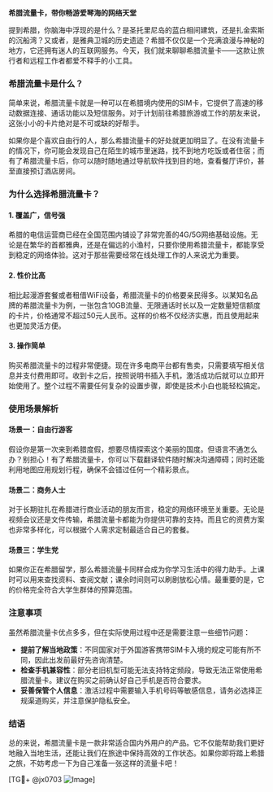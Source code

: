 **希腊流量卡，带你畅游爱琴海的网络天堂**

提到希腊，你脑海中浮现的是什么？是圣托里尼岛的蓝白相间建筑，还是扎金索斯的沉船湾？又或者，是雅典卫城的历史遗迹？希腊不仅仅是一个充满浪漫与神秘的地方，它还拥有迷人的互联网服务。今天，我们就来聊聊希腊流量卡——这款让旅行者和远程工作者都爱不释手的小工具。

### 希腊流量卡是什么？

简单来说，希腊流量卡就是一种可以在希腊境内使用的SIM卡，它提供了高速的移动数据连接、通话功能以及短信服务。对于计划前往希腊旅游或工作的朋友来说，这张小小的卡片绝对是不可或缺的好帮手。

如果你是个喜欢自由行的人，那么希腊流量卡的好处就更加明显了。在没有流量卡的情况下，你可能会发现自己在陌生的城市里迷路，找不到地方吃饭或者住宿；而有了希腊流量卡后，你可以随时随地通过导航软件找到目的地，查看餐厅评价，甚至直接预订酒店房间。

### 为什么选择希腊流量卡？

#### 1. **覆盖广，信号强**
希腊的电信运营商已经在全国范围内铺设了非常完善的4G/5G网络基础设施。无论是在繁华的首都雅典，还是在偏远的小渔村，只要你使用希腊流量卡，都能享受到稳定的网络体验。这对于那些需要经常在线处理工作的人来说尤为重要。

#### 2. **性价比高**
相比起漫游套餐或者租借WiFi设备，希腊流量卡的价格要亲民得多。以某知名品牌的希腊流量卡为例，一张包含10GB流量、无限通话时长以及一定数量短信额度的卡片，价格通常不超过50元人民币。这样的价格不仅经济实惠，而且使用起来也更加灵活方便。

#### 3. **操作简单**
购买希腊流量卡的过程非常便捷。现在许多电商平台都有售卖，只需要填写相关信息并支付费用即可。收到卡之后，按照说明书插入手机，激活成功后就可以立即开始使用了。整个过程不需要任何复杂的设置步骤，即使是技术小白也能轻松搞定。

### 使用场景解析

#### 场景一：自由行游客
假设你是第一次来到希腊度假，想要尽情探索这个美丽的国度。但语言不通怎么办？别担心！有了希腊流量卡，你可以下载翻译软件随时解决沟通障碍；同时还能利用地图应用规划行程，确保不会错过任何一个精彩景点。

#### 场景二：商务人士
对于长期驻扎在希腊进行商业活动的朋友而言，稳定的网络环境至关重要。无论是视频会议还是文件传输，希腊流量卡都能为你提供可靠的支持。而且它的资费方案也非常多样化，可以根据个人需求定制最适合自己的套餐。

#### 场景三：学生党
如果你正在希腊留学，那么希腊流量卡同样会成为你学习生活中的得力助手。上课时可以用来查找资料、查阅文献；课余时间则可以刷剧放松心情。最重要的是，它的价格完全符合大学生群体的预算范围。

### 注意事项

虽然希腊流量卡优点多多，但在实际使用过程中还是需要注意一些细节问题：

- **提前了解当地政策**：不同国家对于外国游客携带SIM卡入境的规定可能有所不同，因此出发前最好先咨询清楚。
- **检查手机兼容性**：部分老旧机型可能无法支持特定频段，导致无法正常使用希腊流量卡。建议在购买之前确认好自己手机是否符合要求。
- **妥善保管个人信息**：激活过程中需要输入手机号码等敏感信息，请务必选择正规渠道购买，并注意保护隐私安全。

### 结语

总的来说，希腊流量卡是一款非常适合国内外用户的产品。它不仅能帮助我们更好地融入当地生活，还能让我们在旅途中保持高效的工作状态。如果你即将踏上希腊之旅，不妨考虑一下为自己准备一张这样的流量卡吧！

[TG💪+ @jx0703 ![Image](https://github.com/user-attachments/assets/dbca1d08-cadb-493c-b0ec-ad6f7a83f270)]